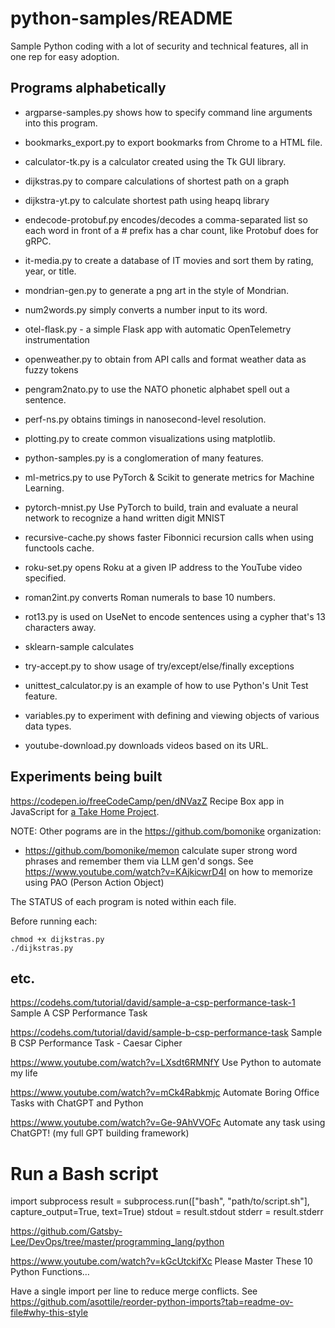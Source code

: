 # python-samples/README

Sample Python coding with a lot of security and technical features, all in one rep for easy adoption.

## Programs alphabetically

* argparse-samples.py shows how to specify command line arguments into this program.
* bookmarks_export.py to export bookmarks from Chrome to a HTML file.
* calculator-tk.py is a calculator created using the Tk GUI library.
* dijkstras.py to compare calculations of shortest path on a graph
* dijkstra-yt.py to calculate shortest path using heapq library
* endecode-protobuf.py encodes/decodes a comma-separated list so each word in front of a # prefix has a char count, like Protobuf does for gRPC.
* it-media.py to create a database of IT movies and sort them by rating, year, or title.
* mondrian-gen.py to generate a png art in the style of Mondrian.

* num2words.py simply converts a number input to its word.
* otel-flask.py - a simple Flask app with automatic OpenTelemetry instrumentation
* openweather.py to obtain from API calls and format weather data as fuzzy tokens
* pengram2nato.py to use the NATO phonetic alphabet spell out a sentence.
* perf-ns.py obtains timings in nanosecond-level resolution.
* plotting.py to create common visualizations using matplotlib.
* python-samples.py is a conglomeration of many features.
* ml-metrics.py to use PyTorch & Scikit to generate metrics for Machine Learning.
* pytorch-mnist.py Use PyTorch to build, train and evaluate a neural network to recognize a hand written digit MNIST
* recursive-cache.py shows faster Fibonnici recursion calls when using functools cache.
* roku-set.py opens Roku at a given IP address to the YouTube video specified.
* roman2int.py converts Roman numerals to base 10 numbers.
* rot13.py is used on UseNet to encode sentences using a cypher that's 13 characters away.
* sklearn-sample calculates
* try-accept.py to show usage of try/except/else/finally exceptions
* unittest_calculator.py is an example of how to use Python's Unit Test feature.
* variables.py to experiment with defining and viewing objects of various data types.
* youtube-download.py downloads videos based on its URL.

## Experiments being built

https://codepen.io/freeCodeCamp/pen/dNVazZ
Recipe Box app in JavaScript for
<a target="_blank" href="https://www.freecodecamp.org/learn/coding-interview-prep/take-home-projects/build-a-recipe-box">
a Take Home Project</a>.

NOTE: Other pograms are in the https://github.com/bomonike organization:
* https://github.com/bomonike/memon calculate super strong word phrases and remember them via LLM gen'd songs. See https://www.youtube.com/watch?v=KAjkicwrD4I
on how to memorize using PAO (Person Action Object)

The STATUS of each program is noted within each file.

Before running each:
```
chmod +x dijkstras.py
./dijkstras.py
```


## etc.

https://codehs.com/tutorial/david/sample-a-csp-performance-task-1
Sample A CSP Performance Task

https://codehs.com/tutorial/david/sample-b-csp-performance-task
Sample B CSP Performance Task - Caesar Cipher

https://www.youtube.com/watch?v=LXsdt6RMNfY
Use Python to automate my life

https://www.youtube.com/watch?v=mCk4Rabkmjc
Automate Boring Office Tasks with ChatGPT and Python

https://www.youtube.com/watch?v=Ge-9AhVVOFc
Automate any task using ChatGPT! (my full GPT building framework)


# Run a Bash script
import subprocess
result = subprocess.run(["bash", "path/to/script.sh"], capture_output=True, text=True)
stdout = result.stdout
stderr = result.stderr


https://github.com/Gatsby-Lee/DevOps/tree/master/programming_lang/python

https://www.youtube.com/watch?v=kGcUtckifXc
Please Master These 10 Python Functions…

Have a single import per line to reduce merge conflicts.
See https://github.com/asottile/reorder-python-imports?tab=readme-ov-file#why-this-style